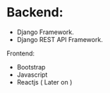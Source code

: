 # Backend:
- Django Framework.
- Django REST API Framework.


Frontend:
- Bootstrap
- Javascript
- Reactjs ( Later on )
